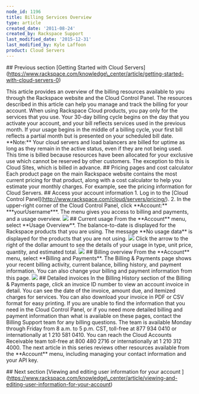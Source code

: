 ```yaml
---
node_id: 1196
title: Billing Services Overview
type: article
created_date: '2011-08-24'
created_by: Rackspace Support
last_modified_date: '2015-12-31'
last_modified_by: Kyle Laffoon
product: Cloud Servers
---
```


\#\# Previous section \[Getting Started with Cloud
Servers\](https://www.rackspace.com/knowledge\_center/article/getting-started-with-cloud-servers-0)



This article provides an overview of the billing resources available to
you through the Rackspace website and the Cloud Control Panel. The
resources described in this article can help you manage and track the
billing for your account. When using Rackspace Cloud products, you pay
only for the services that you use. Your 30-day billing cycle begins on
the day that you activate your account, and your bill reflects services
used in the previous month. If your usage begins in the middle of a
billing cycle, your first bill reflects a partial month but is presented
on your scheduled bill date. \*\*Note:\*\* Your cloud servers and load
balancers are billed for uptime as long as they remain in the active
status, even if they are not being used. This time is billed because
resources have been allocated for your exclusive use which cannot be
reserved by other customers. The exception to this is Cloud Sites, which
is billed in advance. \#\# Pricing pages and cost calculator Each
product page on the main Rackspace website contains the most current
pricing for that product, along with a cost calculator to help you
estimate your monthly charges. For example, see the pricing information
for Cloud Servers. \#\# Access your account information 1. Log in to the
\[Cloud Control
Panel\](http://www.rackspace.com/cloud/servers/pricing/). 2. In the
upper-right corner of the Cloud Control Panel, click \*\*Account:\*\*
\*\*\*yourUsername\*\*\*. The menu gives you access to billing and
payments, and a usage overview.
![](https://8026b2e3760e2433679c-fffceaebb8c6ee053c935e8915a3fbe7.ssl.cf2.rackcdn.com/field/image/Untitled_0.png)
\#\# Current usage From the \*\*Account\*\* menu, select \*\*Usage
Overview\*\*. The balance-to-date is displayed for the Rackspace
products that you are using. The message \*\*No usage data\*\* is
displayed for the products that you are not using.
![](https://8026b2e3760e2433679c-fffceaebb8c6ee053c935e8915a3fbe7.ssl.cf2.rackcdn.com/field/image/Screen%20Shot%202015-01-12%20at%209.43.59%20PM_0.png)
Click the arrow to the right of the dollar amount to see the details of
your usage in type, unit price, quantity, and estimated total.
![](https://8026b2e3760e2433679c-fffceaebb8c6ee053c935e8915a3fbe7.ssl.cf2.rackcdn.com/field/image/currentusage.png)
\#\# Billing overview From the \*\*Account\*\* menu, select \*\*Billing
and Payments\*\*. The Billing & Payments page shows your recent billing
activity, current balance, billing history, and payment information. You
can also change your billing and payment information from this page.
![](https://8026b2e3760e2433679c-fffceaebb8c6ee053c935e8915a3fbe7.ssl.cf2.rackcdn.com/field/image/billingpmts2.png)
\#\# Detailed invoices In the Billing History section of the Billing &
Payments page, click an invoice ID number to view an account invoice in
detail. You can see the date of the invoice, amount due, and itemized
charges for services. You can also download your invoice in PDF or CSV
format for easy printing. If you are unable to find the information that
you need in the Cloud Control Panel, or if you need more detailed
billing and payment information than what is available on these pages,
contact the Billing Support team for any billing questions. The team is
available Monday through Friday from 8 a.m. to 5 p.m. CST, toll-free at
877 934 0410 or internationally at 1 210 581 0410. You can reach the
Cloud Accounts Receivable team toll-free at 800 480 2716 or
internationally at 1 210 312 4000. The next article in this series
reviews other resources available from the \*\*Account\*\* menu,
including managing your contact information and your API key.



\#\# Next section \[Viewing and editing user information for your
account
\](https://www.rackspace.com/knowledge\_center/article/viewing-and-editing-user-information-for-your-account)

